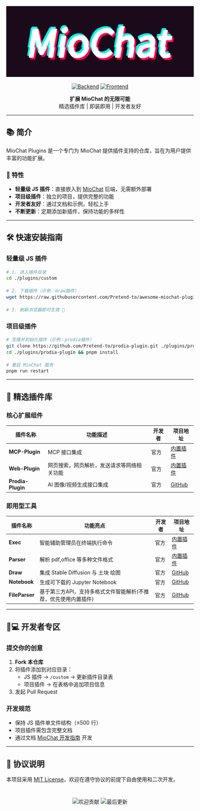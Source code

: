 <div align="center">
  <img src=".github/logo.gif" alt="MioChat Plugins" >
  
[![Backend](https://img.shields.io/badge/MioChat_Backend-2C2D2E?logo=github)](https://github.com/Pretend-to/mio-chat-backend)
[![Frontend](https://img.shields.io/badge/MioChat_Frontend-2C2D2E?logo=github)](https://github.com/Pretend-to/mio-chat-frontend)

**扩展 MioChat 的无限可能**  
精选插件库 | 即装即用 | 开发者友好

</div>

---

## 📚 简介
MioChat Plugins 是一个专门为 MioChat 提供插件支持的仓库，旨在为用户提供丰富的功能扩展。

### 🌟 特性
- **轻量级 JS 插件**：直接嵌入到 [MioChat](https://github.com/Pretend-to/mio-chat-backend) 后端，无需额外部署
- **项目级插件**：独立的项目，提供完整的功能
- **开发者友好**：通过文档和示例，轻松上手
- **不断更新**：定期添加新插件，保持功能的多样性

---
## 🛠️ 快速安装指南

### 轻量级 JS 插件
```bash
# 1. 进入插件目录
cd ./plugins/custom

# 2. 下载插件（示例：draw插件）
wget https://raw.githubusercontent.com/Pretend-to/awesome-miochat-plugins/refs/heads/main/custom/draw.js

# 3. 刷新浏览器即可生效 🎉
```

### 项目级插件
```bash
# 克隆并初始化插件（示例：prodia插件）
git clone https://github.com/Pretend-to/prodia-plugin.git ./plugins/prodia-plugin
cd ./plugins/prodia-plugin && pnpm install

# 重启 MioChat 服务
pnpm run restart
```

---

## 🔌 精选插件库

### 核心扩展组件

| 插件名称 | 功能描述 | 开发者 | 项目地址 |
|---|---|---|---|
| **MCP-Plugin** | MCP 接口集成 | 官方 | [内置插件](https://github.com/Pretend-to/mio-chat-backend) |
| **Web-Plugin** | 网页搜索，网页解析，发送请求等网络相关功能 | 官方 | [内置插件](https://github.com/Pretend-to/mio-chat-backend) |
| **Prodia-Plugin** | AI 图像/视频生成接口集成 | 官方 | [GitHub](https://github.com/Pretend-to/prodia-plugin) |

### 即用型工具

| 插件名称 | 功能亮点 | 开发者 | 项目地址 |
|---|---|---|---|
| **Exec** | 智能辅助管理员在终端执行命令 | 官方 | [内置插件](https://github.com/Pretend-to/mio-chat-backend) |
| **Parser** | 解析 pdf,office 等多种文件格式 | 官方 | [内置插件](https://github.com/Pretend-to/mio-chat-backend) |
| **Draw** | 集成 Stable Diffusion 与 土块 绘图 | 官方 | [GitHub](https://github.com/Pretend-to/awesome-miochat-plugins) |
| **Notebook** | 生成可下载的 Jupyter Notebook | 官方 | [GitHub](https://github.com/Pretend-to/awesome-miochat-plugins) |
| **FileParser** | 基于第三方API，支持多格式文件智能解析(不推荐，优先使用内置插件) | 官方 | [GitHub](https://github.com/Pretend-to/awesome-miochat-plugins) |

---

## 👩💻 开发者专区

### 提交你的创意
1. **Fork 本仓库**
2. 将插件添加到对应目录：
   - JS 插件 → `/custom` → 更新插件目录表
   - 项目插件 → 在表格中追加项目信息
3. 发起 Pull Request

### 开发规范
- 保持 JS 插件单文件结构（≤500 行）
- 项目插件需包含完整文档
- 通过文档 [MioChat 开发指南](https://api.miochat.com/docs) 开发

---

## 📜 协议说明
本项目采用 [MIT License](LICENSE)，欢迎在遵守协议的前提下自由使用和二次开发。

<div align="center" style="margin-top: 40px;">
  <img src="https://img.shields.io/badge/PRs-Welcome-brightgreen" alt="欢迎贡献">
  <img src="https://img.shields.io/github/last-commit/Pretend-to/awesome-miochat-plugins" alt="最后更新">
</div>
